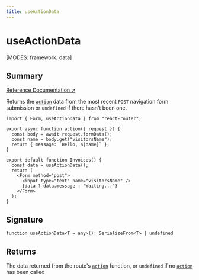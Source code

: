 ```yaml
---
title: useActionData
---
```


# useActionData

<!--
⚠️ ⚠️ IMPORTANT ⚠️ ⚠️ 

Thank you for helping improve our documentation!

This file is auto-generated from the JSDoc comments in the source
code, so please edit the JSDoc comments in the file below and this
file will be re-generated once those changes are merged.

https://github.com/remix-run/react-router/blob/main/packages/react-router/lib/hooks.tsx
-->

[MODES: framework, data]

## Summary

[Reference Documentation ↗](https://api.reactrouter.com/v7/functions/react_router.useActionData.html)

Returns the [`action`](../../start/framework/route-module#action) data from
the most recent `POST` navigation form submission or `undefined` if there
hasn't been one.

```tsx
import { Form, useActionData } from "react-router";

export async function action({ request }) {
  const body = await request.formData();
  const name = body.get("visitorsName");
  return { message: `Hello, ${name}` };
}

export default function Invoices() {
  const data = useActionData();
  return (
    <Form method="post">
      <input type="text" name="visitorsName" />
      {data ? data.message : "Waiting..."}
    </Form>
  );
}
```

## Signature

```tsx
function useActionData<T = any>(): SerializeFrom<T> | undefined
```

## Returns

The data returned from the route's [`action`](../../start/framework/route-module#action)
function, or `undefined` if no [`action`](../../start/framework/route-module#action)
has been called

